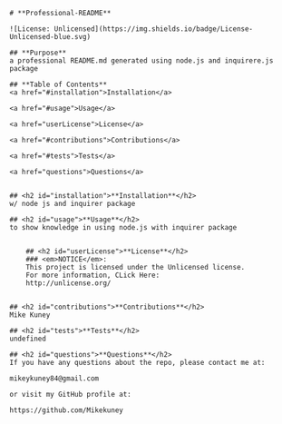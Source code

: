 
    # **Professional-README**

    ![License: Unlicensed](https://img.shields.io/badge/License-Unlicensed-blue.svg)

    ## **Purpose**
    a professional README.md generated using node.js and inquirere.js package

    ## **Table of Contents**
    <a href="#installation">Installation</a> 

    <a href="#usage">Usage</a> 

    <a href="userLicense">License</a> 

    <a href="#contributions">Contributions</a> 

    <a href="#tests">Tests</a> 

    <a href="questions">Questions</a> 


    ## <h2 id="installation">**Installation**</h2>
    w/ node js and inquirer package

    ## <h2 id="usage">**Usage**</h2>
    to show knowledge in using node.js with inquirer package

    
        ## <h2 id="userLicense">**License**</h2>
        ### <em>NOTICE</em>:
        This project is licensed under the Unlicensed license.
        For more information, CLick Here:
        http://unlicense.org/
        

    ## <h2 id="contributions">**Contributions**</h2>
    Mike Kuney

    ## <h2 id="tests">**Tests**</h2>
    undefined

    ## <h2 id="questions">**Questions**</h2>
    If you have any questions about the repo, please contact me at: 
 
    mikeykuney84@gmail.com 

    or visit my GitHub profile at: 

    https://github.com/Mikekuney
